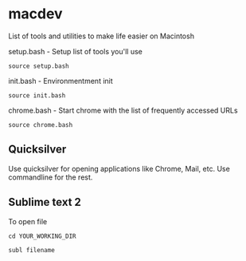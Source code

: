 # macdev

List of tools and utilities to make life easier on Macintosh

setup.bash - Setup list of tools you'll use

```
source setup.bash
```

init.bash - Environmentment init

```
source init.bash
```

chrome.bash - Start chrome with the list of frequently accessed URLs

```
source chrome.bash
```

## Quicksilver

Use quicksilver for opening applications like Chrome, Mail, etc. Use commandline for the rest.

## Sublime text 2

To open file

```
cd YOUR_WORKING_DIR

subl filename
```